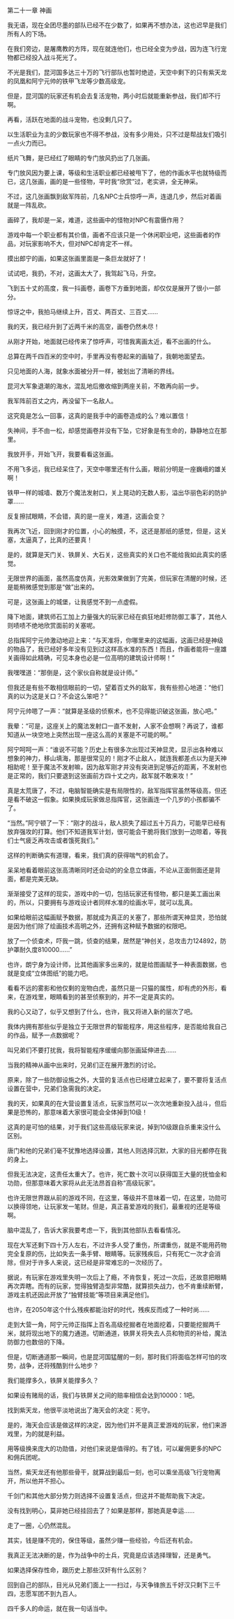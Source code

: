 第二十一章 神画


我无语，现在全团尽墨的部队已经不在少数了，如果再不想办法，这也迟早是我们所有人的下场。

在我们旁边，是屠鹰教的方阵，现在就连他们，也已经全变为步战，因为连飞行宠物都已经投入战斗死光了。

不光是我们，昆河国多达三十万的飞行部队也暂时绝迹，天空中剩下的只有紫天龙的凤凰和阿宁元帅的铁甲飞龙等少数高级宠。

但是，昆河国的玩家还有机会去复活宠物，两小时后就能重新参战，我们却不行啊。

再看，活跃在地面的战斗宠物，也没剩几只了。

以生活职业为主的少数玩家也不得不参战，没有多少用处，只不过是帮战友们吸引一点火力而已。

纸片飞舞，是已经红了眼睛的专门放风扔出了几张画。

专门放风因为要上课，等级和生活职业都已经被甩下了，他的作画水平也就特级而已，这几张画，画的是一些怪物，平时我“欣赏”过，老实讲，全无神采。

不过，这几张画飘到敌军阵前，几名NPC士兵惊呼一声，连退几步，然后对着画就是一阵乱砍。

画碎了，我却是一呆，难道，这些画中的怪物对NPC有震慑作用？

游戏中每一个职业都有其价值，画者不应该只是一个休闲职业吧，这些画者的作品，对玩家影响不大，但对NPC却肯定不一样。

摸出郎宁的画，如果这张画里面是一条巨龙就好了！

试试吧，我扔，不对，这画太大了，我驾起飞马，升空。

飞到五十丈的高度，我一抖画卷，画卷下方垂到地面，却仅仅是展开了很小一部分。

惊讶之中，我拍马继续上升，百丈、两百丈、三百丈……

我的天，我已经升到了近两千米的高空，画卷仍然未尽！

从刚才开始，地面就已经传来了惊呼声，可惜我离画太近，看不出画的什么。

总算在两千四百米的空中时，手里再没有卷起来的画轴了，我朝地面望去。

只见地面的人海，就象水面被分开一样，被划出了清晰的界线。

昆河大军象退潮的海水，混乱地后撤收缩到两座关前，不敢再向前一步。

我军阵前百丈之内，再没留下一名敌人。

这究竟是怎么一回事，这真的是我手中的画卷造成的么？难以置信！

失神间，手不由一松，却感觉画卷并没有下坠，它好象是有生命的，静静地立在那里。

我放开手，开始飞开，我要看看这张画。

不用飞多远，我已经呆住了，天空中哪里还有什么画，眼前分明是一座巍峨的雄关啊！

铁甲一样的城墙、数万个魔法发射口，关上晃动的无数人影，溢出华丽色彩的防护罩……

反复擦拭眼睛，不会错，真的是一座关，难道，这画会变？

我再次飞近，回到刚才的位置，小心的触摸，不，这还是那纸的感觉，但是，这关塞，太逼真了，比真的还要真！

是的，就算是天门关、铁屏关、大石关，这些真实的关口也不能给我如此真实的感觉。

无限世界的画面，虽然高度仿真，光影效果做到了完美，但玩家在清醒的时候，还是能稍微感觉到那是“做”出来的。

可是，这张画上的城堡，让我感觉不到一点虚假。

降下地面，建筑师石工加上力量强大的玩家已经在疯狂地赶修防御工事了，其他人则啧啧不绝地欣赏面前的关塞呢。

总指挥阿宁元帅激动地迎上来：“与天准将，你哪里来的这幅画，这画已经是神级的物品了，我已经好多年没有见到过这样高水准的东西！而且，作画者能将一座雄关画得如此精确，可见本身也必是一位高明的建筑设计师啊！”

我嘿嘿道：“那倒是，这个家伙自称就是设计师。”

但我还是有些不敢相信眼前的一切，望着百丈外的敌军，我有些担心地道：“他们真的以为这是关口？不会这么笨吧？”

阿宁元帅嗯了一声：“就算是圣级的侦察术，也不见得能识破这张画，放心吧。”

我晕：“可是，这座关上的魔法发射口一直不发射，人家不会想啊？再说了，谁都知道从一块空地上突然出现一座这么高的关塞是不可能的啊。”

阿宁呵呵一声：“谁说不可能？历史上有很多次出现过天神显灵，显示出各种难以想象的神力，移山填海，那是很常见的！刚才不止敌人，就连我都差点以为是天神相助呢！至于魔法不发射嘛，因为敌军刚才并没有突进到足够近的距离，不发射也是正常的，我们只要退到这张画前方四十丈之内，敌军就不敢来攻！”

真是太荒唐了，不过，电脑智能确实是有局限性的，敌军指挥官虽然等级高，但还是看不破这一假象。如果换成玩家做总指挥官，这张画连一个几岁的小孩都骗不了。

“当然。”阿宁顿了一下：“刚才的战斗，敌人损失了超过五十万兵力，可能早已经有放弃强攻的打算。他们不知道我军计划，很可能会干脆将我们放到一边晾着，等我们士气疲乏再攻击或者饿死我们。”

这样的判断确实有道理，看来，我们真的获得喘气的机会了。

呆呆地看着眼前这张高清晰同时还会动的的全息立体画，不论从正面侧面还是背面，都是完美无缺。

渐渐接受了这样的现实，游戏中的一切，包括玩家还有怪物，都只是美工画出来的，所以，只要拥有与游戏设计者同样水准的绘画水平，就可以乱真。

如果给眼前这幅画赋予数据，那就成为真正的关塞了，那些所谓天神显灵，恐怕就是因为他们除了绘画技术高明之外，还拥有这种赋予数据的权限吧。

放了一个侦查术，吓我一跳，侦查的结果，居然是“神创关，总攻击力124892，防护罩耐久度810000……”

也许，朗宁身为设计师，比其他画家多出来的，就是给图画赋予一种表面数据，也就是变成“立体图纸”的能力吧。

看看不远的雾影和他仅剩的宠物白虎，虽然只是一只猫的属性，却有虎的外形，看来，在游戏里，眼睛看到的甚至侦察到的，并不一定是真实的。

我的心又动了，似乎又想到了什么，也许，我又将进入新的层次了吧。

我体内拥有那些似乎是独立于无限世界的智能程序，用这些程序，是否能给我自己的作品，赋予一点数据呢？

叫兄弟们不要打扰我，我将智能程序缓缓向那张画延伸进去……

当我的精神从画中出来时，兄弟们正在展开激烈的讨论。

原来，除了一些防御设施之外，大营的复活点也已经建立起来了，要不要将复活点设置在营中，兄弟们急需我的决定。

我的天，如果真的在大营设置复活点，玩家当然可以一次次地重新投入战斗，但后果是恐怖的，那意味着大家很可能会全体掉到10级！

这真的是可怕的结果，对于我们这些高级玩家来说，掉到10级跟自杀重来没什么区别。

唐门和他的兄弟们毫不犹豫地选择设置，其他人则选择沉默，大家的目光都停在我的身上。

但我无法决定，这责任太重大了。也许，死亡数十次可以获得国王大量的抚恤金和功勋，但那意味着大家将从此无法昂首自称“高级玩家”。

也许无限世界跟从前的游戏不同，在这里，等级并不意味着一切，在这里，功勋可以换得领地，让玩家发一笔财。但是，真正喜爱游戏的我们，最重视的还是等级啊。

脑中混乱了，告诉大家我要考虑一下，我到其他部队去看看情况。

现在大军还剩下四十万人左右，不过许多人受了重伤，所谓重伤，就是不能用药物完全复原的伤，比如失去一条手臂、眼睛等。玩家残疾后，只有死亡一次才会消除，但对于许多人来说，这已经是非常难忘的一次经历了。

据说，有玩家在游戏里失明一次后上了瘾，不肯恢复，死过一次后，还故意把眼睛再次弄瞎。而有的玩家，觉得独臂造型非常酷，就算损失战力，也不肯重续断臂，游戏主机还因此开放了“独臂技能”等项目来满足他们。

也许，在2050年这个什么残疾都能治好的时代，残疾反而成了一种时尚……

走到大营一角，阿宁元帅正指挥上百名高级挖掘者在地面挖着，只要能挖掘两千米，就将现出地下的魔力通道。切断通道，铁屏关将失去人员和物资的补给，魔法防御力也数倍的下降。

但是，切断通道那一瞬间，也是昆河国猛醒的一刻，那时我们将面临怎样可怕的攻势，战争，还将残酷到什么地步？

我们能撑多久，铁屏关能撑多久？

如果设有赌局的话，我们与铁屏关之间的赔率相信会达到10000：1吧。

找到紫天龙，他很平淡地说出了海天会的决定：死守。

是的，海天会应该是做这样的决定，因为他们并不是真正爱游戏的玩家，他们来游戏里，为的就是利益。

用等级换来庞大的功勋值，对他们来说是值得的。有了钱，可以雇佣更多的NPC和佣兵团呢。

当然，紫天龙还有他那些骨干，就算战到最后一刻，也可以乘坐高级飞行宠物离开，所以他并不担心。

千剑门和其他大部分势力则选择不设置复活点，但这并不能帮助我下决定。

没有找到明心，莫非她已经挂回去了？如果是那样，那她真是幸运……

走了一圈，心仍然混乱。

其实，钱是赚不完的，保住等级，虽然少赚一些经验，今后还有机会。

我真正无法决断的是，作为战争中的士兵，究竟是应该选择理智，还是勇气。

如果选择保存性命，跟历史上那些汉奸有什么区别？

回到自己的部队，目光从兄弟们面上一一扫过，与天争锋旅五千好汉只剩下三千四，志愿军团不到九百人。

四千多人的命运，就在我一句话当中。





